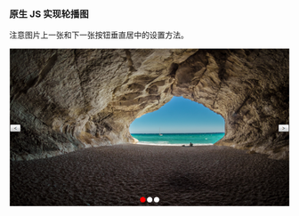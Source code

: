 ### 原生 JS 实现轮播图

注意图片上一张和下一张按钮垂直居中的设置方法。

![image](https://github.com/xiaoxiaomuyu123/JS_demos/blob/master/sideshow/pic/show.png)